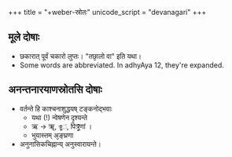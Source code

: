 +++
title = "+weber-स्रोतः"
unicode_script = "devanagari"
+++

## मूले दोषाः
- छकारात् पूर्वं चकारो लुप्तः। "तछा᳘लो वा" इति यथा।
- Some words are abbreviated. In adhyAya 12, they're expanded.

## अनन्तनारयाणस्रोतसि दोषाः
- वर्तन्ते हि काश्चनाशुद्धयष् टङ्कनोद्भवाः 
  - यथा (!) न्वेषणेन दृश्यन्ते
  - ऋ → ॠ, `त्र्᳘̥̄ं`, पित्र्᳘̥̄णां । 
  - भुयास्तम् अ᳘ङ्घ्रणा
- अनुनासिकचिह्नान्य् अनुस्वारायन्ते। 

